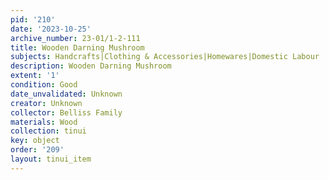 ```yaml
---
pid: '210'
date: '2023-10-25'
archive_number: 23-01/1-2-111
title: Wooden Darning Mushroom
subjects: Handcrafts|Clothing & Accessories|Homewares|Domestic Labour
description: Wooden Darning Mushroom
extent: '1'
condition: Good
date_unvalidated: Unknown
creator: Unknown
collector: Belliss Family
materials: Wood
collection: tinui
key: object
order: '209'
layout: tinui_item
---
```

